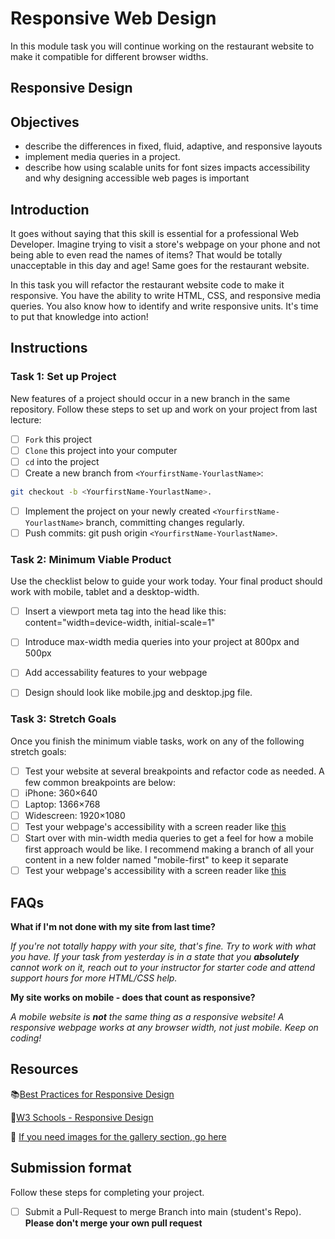 # Responsive Web Design

In this module task you will continue working on the restaurant website to make it compatible for different browser widths.


## Responsive Design

## Objectives

- describe the differences in fixed, fluid, adaptive, and responsive layouts
- implement media queries in a project.
- describe how using scalable units for font sizes impacts accessibility and why designing accessible web pages is important

## Introduction

It goes without saying that this skill is essential for a professional Web Developer. Imagine trying to visit a store's webpage on your phone and not being able to even read the names of items? That would be totally unacceptable in this day and age! Same goes for the restaurant website.

In this task you will refactor the restaurant website code to make it responsive. You have the ability to write HTML, CSS, and responsive media queries. You also know how to identify and write responsive units. It's time to put that knowledge into action!

## Instructions

### Task 1: Set up Project

New features of a project should occur in a new branch in the same repository. Follow these steps to set up and work on your project from last lecture:

- [ ] `Fork` this project
- [ ] `Clone` this project into your computer
- [ ] `cd` into the project
- [ ] Create a new branch from `<YourfirstName-YourlastName>`:

```bash
git checkout -b <YourfirstName-YourlastName>.
```

- [ ] Implement the project on your newly created `<YourfirstName-YourlastName>` branch, committing changes regularly.
- [ ] Push commits: git push origin `<YourfirstName-YourlastName>`.

### Task 2: Minimum Viable Product

Use the checklist below to guide your work today. Your final product should work with mobile, tablet and a desktop-width.

- [ ] Insert a viewport meta tag into the head like this: content="width=device-width, initial-scale=1"
- [ ] Introduce max-width media queries into your project at 800px and 500px
- [ ] Add accessability features to your webpage
- [ ] Design should look like mobile.jpg and desktop.jpg file.


### Task 3: Stretch Goals

Once you finish the minimum viable tasks, work on any of the following stretch goals:

- [ ]  Test your website at several breakpoints and refactor code as needed. A few common breakpoints are below:
  - [ ]  iPhone: 360×640
  - [ ]  Laptop: 1366×768
  - [ ]  Widescreen: 1920×1080
- [ ] Test your webpage's accessibility with a screen reader like [this](https://support.google.com/accessibility/answer/7031755?hl=en)
- [ ] Start over with min-width media queries to get a feel for how a mobile first approach would be like. I recommend making a branch of all your content in a new folder named "mobile-first" to keep it separate
- [ ] Test your webpage's accessibility with a screen reader like [this](https://support.google.com/accessibility/answer/7031755?hl=en)

## FAQs

**What if I'm not done with my site from last time?**

*If you're not totally happy with your site, that's fine. Try to work with what you have. If your task from yesterday is in a state that you **absolutely** cannot work on it, reach out to your instructor for starter code and attend support hours for more HTML/CSS help.*

**My site works on mobile - does that count as responsive?**

*A mobile website is **not** the same thing as a responsive website! A responsive webpage works at any browser width, not just mobile. Keep on coding!*

## Resources

📚[Best Practices for Responsive Design](https://www.browserstack.com/guide/responsive-design-breakpoints)

🤝[W3 Schools - Responsive Design](https://www.w3schools.com/html/html_responsive.asp)

👀 [If you need images for the gallery section, go here](https://www.pexels.com/search/food/)

## Submission format

Follow these steps for completing your project.

- [ ] Submit a Pull-Request to merge <YourfirstName-YourlastName> Branch into main (student's  Repo). **Please don't merge your own pull request**